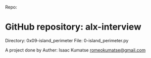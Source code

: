 Repo:

# GitHub repository: alx-interview
Directory: 0x09-island_perimeter
File: 0-island_perimeter.py

A project done by Auther: Isaac Kumatse romeokumatse@gmail.com